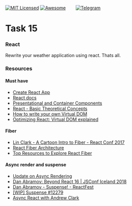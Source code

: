 [![MIT Licensed][icon-mit]][license]
[![Awesome][icon-awesome]][awesome]
&nbsp;&nbsp;&nbsp;&nbsp;&nbsp;&nbsp;
[![Telegram][icon-chat]][chat]

# Task 15

### React

Rewrite your weather application using react. Thats all.

### Resources

#### Must have

* [Create React App](https://github.com/facebook/create-react-app)
* [React docs](https://reactjs.org/docs/hello-world.html)
* [Presentational and Container Components](https://medium.com/@dan_abramov/smart-and-dumb-components-7ca2f9a7c7d0)
* [React - Basic Theoretical Concepts](https://github.com/reactjs/react-basic)
* [How to write your own Virtual DOM](https://medium.com/@deathmood/how-to-write-your-own-virtual-dom-ee74acc13060)
* [Optimizing React: Virtual DOM explained](https://evilmartians.com/chronicles/optimizing-react-virtual-dom-explained)

#### Fiber

* [Lin Clark - A Cartoon Intro to Fiber - React Conf 2017](https://www.youtube.com/watch?v=ZCuYPiUIONs)
* [React Fiber Architecture](https://github.com/acdlite/react-fiber-architecture)
* [Top Resources to Explore React Fiber](https://hackernoon.com/top-resources-to-explore-react-fiber-9a2b19114520)

#### Async render and suspense

* [Update on Async Rendering](https://reactjs.org/blog/2018/03/27/update-on-async-rendering.html)
* [Dan Abramov: Beyond React 16 | JSConf Iceland 2018](https://www.youtube.com/watch?v=nLF0n9SACd4)
* [Dan Abramov - Suspense! - ReactFest](https://www.youtube.com/watch?v=6g3g0Q_XVb4)
* [[WIP] Suspense #12279](https://github.com/facebook/react/pull/12279)
* [Async React with Andrew Clark](https://changelog.com/reactpodcast/6)


[icon-chat]: https://img.shields.io/badge/chat-on%20telegram-blue.svg
[icon-mit]: https://img.shields.io/badge/license-MIT-blue.svg
[icon-awesome]: https://cdn.rawgit.com/sindresorhus/awesome/d7305f38d29fed78fa85652e3a63e154dd8e8829/media/badge.svg

[license]: https://github.com/Kottans/web/blob/master/LICENSE.md
[awesome]: https://github.com/sindresorhus/awesome#front-end-development
[chat]: https://t.me/joinchat/CX8EF1JmLm9IM6J6oy2U7Q
